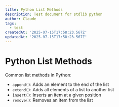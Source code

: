 ```yaml
---
title: Python List Methods
description: Test document for stdlib python
author: Claude
tags:
  - test
createdAt: '2025-07-15T17:58:23.567Z'
updatedAt: '2025-07-15T17:58:23.567Z'
---
```

# Python List Methods

Common list methods in Python:

- `append()`: Adds an element to the end of the list
- `extend()`: Adds all elements of a list to another list
- `insert()`: Inserts an item at a given position
- `remove()`: Removes an item from the list
